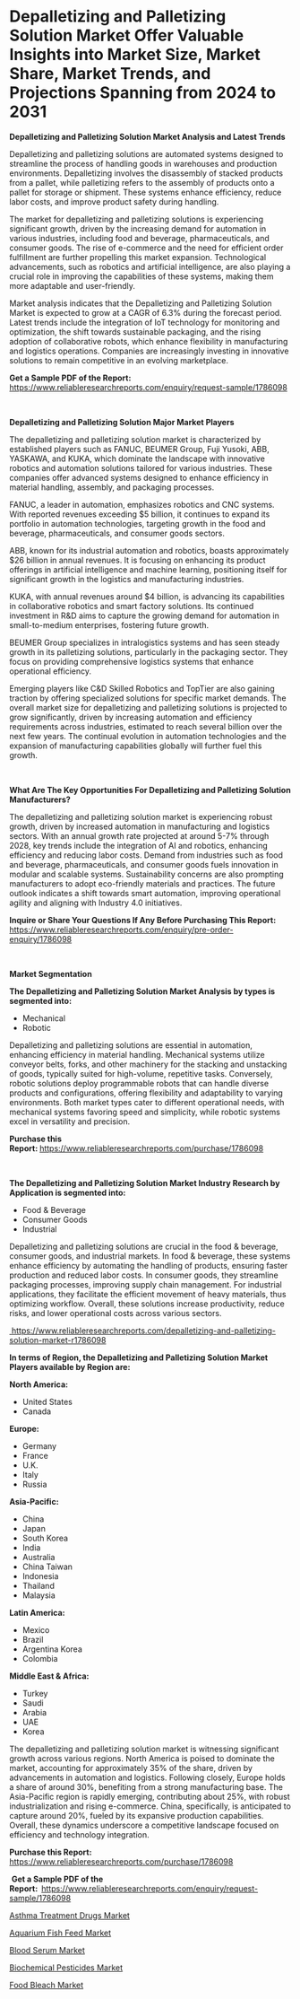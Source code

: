 <p><h1>Depalletizing and Palletizing Solution Market Offer Valuable Insights into Market Size, Market Share, Market Trends, and Projections Spanning from 2024 to 2031</h1></p><p><strong>Depalletizing and Palletizing Solution Market Analysis and Latest Trends</strong></p>
<p><p>Depalletizing and palletizing solutions are automated systems designed to streamline the process of handling goods in warehouses and production environments. Depalletizing involves the disassembly of stacked products from a pallet, while palletizing refers to the assembly of products onto a pallet for storage or shipment. These systems enhance efficiency, reduce labor costs, and improve product safety during handling.</p><p>The market for depalletizing and palletizing solutions is experiencing significant growth, driven by the increasing demand for automation in various industries, including food and beverage, pharmaceuticals, and consumer goods. The rise of e-commerce and the need for efficient order fulfillment are further propelling this market expansion. Technological advancements, such as robotics and artificial intelligence, are also playing a crucial role in improving the capabilities of these systems, making them more adaptable and user-friendly.</p><p>Market analysis indicates that the Depalletizing and Palletizing Solution Market is expected to grow at a CAGR of 6.3% during the forecast period. Latest trends include the integration of IoT technology for monitoring and optimization, the shift towards sustainable packaging, and the rising adoption of collaborative robots, which enhance flexibility in manufacturing and logistics operations. Companies are increasingly investing in innovative solutions to remain competitive in an evolving marketplace.</p></p>
<p><strong>Get a Sample PDF of the Report:&nbsp;</strong> <a href="https://www.reliableresearchreports.com/enquiry/request-sample/1786098?utm_campaign=1289&utm_medium=2&utm_source=Github&utm_content=ia&utm_term=09102024&utm_id=depalletizing-and-palletizing-solution">https://www.reliableresearchreports.com/enquiry/request-sample/1786098</a></p>
<p>&nbsp;</p>
<p><strong>Depalletizing and Palletizing Solution Major Market Players</strong></p>
<p><p>The depalletizing and palletizing solution market is characterized by established players such as FANUC, BEUMER Group, Fuji Yusoki, ABB, YASKAWA, and KUKA, which dominate the landscape with innovative robotics and automation solutions tailored for various industries. These companies offer advanced systems designed to enhance efficiency in material handling, assembly, and packaging processes.</p><p>FANUC, a leader in automation, emphasizes robotics and CNC systems. With reported revenues exceeding $5 billion, it continues to expand its portfolio in automation technologies, targeting growth in the food and beverage, pharmaceuticals, and consumer goods sectors.</p><p>ABB, known for its industrial automation and robotics, boasts approximately $26 billion in annual revenues. It is focusing on enhancing its product offerings in artificial intelligence and machine learning, positioning itself for significant growth in the logistics and manufacturing industries.</p><p>KUKA, with annual revenues around $4 billion, is advancing its capabilities in collaborative robotics and smart factory solutions. Its continued investment in R&D aims to capture the growing demand for automation in small-to-medium enterprises, fostering future growth.</p><p>BEUMER Group specializes in intralogistics systems and has seen steady growth in its palletizing solutions, particularly in the packaging sector. They focus on providing comprehensive logistics systems that enhance operational efficiency.</p><p>Emerging players like C&D Skilled Robotics and TopTier are also gaining traction by offering specialized solutions for specific market demands. The overall market size for depalletizing and palletizing solutions is projected to grow significantly, driven by increasing automation and efficiency requirements across industries, estimated to reach several billion over the next few years. The continual evolution in automation technologies and the expansion of manufacturing capabilities globally will further fuel this growth.</p></p>
<p>&nbsp;</p>
<p><strong>What Are The Key Opportunities For Depalletizing and Palletizing Solution Manufacturers?</strong></p>
<p><p>The depalletizing and palletizing solution market is experiencing robust growth, driven by increased automation in manufacturing and logistics sectors. With an annual growth rate projected at around 5-7% through 2028, key trends include the integration of AI and robotics, enhancing efficiency and reducing labor costs. Demand from industries such as food and beverage, pharmaceuticals, and consumer goods fuels innovation in modular and scalable systems. Sustainability concerns are also prompting manufacturers to adopt eco-friendly materials and practices. The future outlook indicates a shift towards smart automation, improving operational agility and aligning with Industry 4.0 initiatives.</p></p>
<p><strong>Inquire or Share Your Questions If Any Before Purchasing This Report:</strong> <a href="https://www.reliableresearchreports.com/enquiry/pre-order-enquiry/1786098?utm_campaign=1289&utm_medium=2&utm_source=Github&utm_content=ia&utm_term=09102024&utm_id=depalletizing-and-palletizing-solution">https://www.reliableresearchreports.com/enquiry/pre-order-enquiry/1786098</a></p>
<p>&nbsp;</p>
<p><strong>Market Segmentation</strong></p>
<p><strong>The Depalletizing and Palletizing Solution Market Analysis by types is segmented into:</strong></p>
<p><ul><li>Mechanical</li><li>Robotic</li></ul></p>
<p><p>Depalletizing and palletizing solutions are essential in automation, enhancing efficiency in material handling. Mechanical systems utilize conveyor belts, forks, and other machinery for the stacking and unstacking of goods, typically suited for high-volume, repetitive tasks. Conversely, robotic solutions deploy programmable robots that can handle diverse products and configurations, offering flexibility and adaptability to varying environments. Both market types cater to different operational needs, with mechanical systems favoring speed and simplicity, while robotic systems excel in versatility and precision.</p></p>
<p><strong>Purchase this Report:&nbsp;</strong><a href="https://www.reliableresearchreports.com/purchase/1786098?utm_campaign=1289&utm_medium=2&utm_source=Github&utm_content=ia&utm_term=09102024&utm_id=depalletizing-and-palletizing-solution">https://www.reliableresearchreports.com/purchase/1786098</a></p>
<p>&nbsp;</p>
<p><strong>The Depalletizing and Palletizing Solution Market Industry Research by Application is segmented into:</strong></p>
<p><ul><li>Food & Beverage</li><li>Consumer Goods</li><li>Industrial</li></ul></p>
<p><p>Depalletizing and palletizing solutions are crucial in the food & beverage, consumer goods, and industrial markets. In food & beverage, these systems enhance efficiency by automating the handling of products, ensuring faster production and reduced labor costs. In consumer goods, they streamline packaging processes, improving supply chain management. For industrial applications, they facilitate the efficient movement of heavy materials, thus optimizing workflow. Overall, these solutions increase productivity, reduce risks, and lower operational costs across various sectors.</p></p>
<p><a href="https://www.reliableresearchreports.com/depalletizing-and-palletizing-solution-market-r1786098?utm_campaign=1289&utm_medium=2&utm_source=Github&utm_content=ia&utm_term=09102024&utm_id=depalletizing-and-palletizing-solution">&nbsp;https://www.reliableresearchreports.com/depalletizing-and-palletizing-solution-market-r1786098</a></p>
<p><strong>In terms of Region, the Depalletizing and Palletizing Solution Market Players available by Region are:</strong></p>
<p>
    <p> <strong> North America: </strong>
        <ul>
            <li>United States</li>
            <li>Canada</li>
        </ul>
        </p> 
    <p> <strong> Europe: </strong>
        <ul>
            <li>Germany</li>
            <li>France</li>
            <li>U.K.</li>
            <li>Italy</li>
            <li>Russia</li>
        </ul>
        </p> 
    <p> <strong> Asia-Pacific: </strong>
        <ul>
            <li>China</li>
            <li>Japan</li>
            <li>South Korea</li>
            <li>India</li>
            <li>Australia</li>
            <li>China Taiwan</li>
            <li>Indonesia</li>
            <li>Thailand</li>
            <li>Malaysia</li>
        </ul>
        </p> 
    <p> <strong> Latin America: </strong>
        <ul>
            <li>Mexico</li>
            <li>Brazil</li>
            <li>Argentina Korea</li>
            <li>Colombia</li>
        </ul>
        </p> 
    <p> <strong> Middle East & Africa: </strong>
        <ul>
            <li>Turkey</li>
            <li>Saudi</li>
            <li>Arabia</li>
            <li>UAE</li>
            <li>Korea</li>
        </ul>
    </p>
    </p>
<p><p>The depalletizing and palletizing solution market is witnessing significant growth across various regions. North America is poised to dominate the market, accounting for approximately 35% of the share, driven by advancements in automation and logistics. Following closely, Europe holds a share of around 30%, benefiting from a strong manufacturing base. The Asia-Pacific region is rapidly emerging, contributing about 25%, with robust industrialization and rising e-commerce. China, specifically, is anticipated to capture around 20%, fueled by its expansive production capabilities. Overall, these dynamics underscore a competitive landscape focused on efficiency and technology integration.</p></p>
<p><strong>Purchase this Report: </strong><a href="https://www.reliableresearchreports.com/purchase/1786098?utm_campaign=1289&utm_medium=2&utm_source=Github&utm_content=ia&utm_term=09102024&utm_id=depalletizing-and-palletizing-solution">https://www.reliableresearchreports.com/purchase/1786098</a></p>
<p>&nbsp;<strong>Get a Sample PDF of the Report:&nbsp;&nbsp;</strong><a href="https://www.reliableresearchreports.com/enquiry/request-sample/1786098?utm_campaign=1289&utm_medium=2&utm_source=Github&utm_content=ia&utm_term=09102024&utm_id=depalletizing-and-palletizing-solution">https://www.reliableresearchreports.com/enquiry/request-sample/1786098</a></p>
<p><strong></strong></p>
<p><p><a href="https://www.linkedin.com/pulse/global-asthma-treatment-drugs-industry-analysis-report-market-qrzxe?trackingId=KDLxXXtpSA2y15%2Bb7UAGow%3D%3D&utm_campaign=1289&utm_medium=2&utm_source=Github&utm_content=ia&utm_term=09102024&utm_id=depalletizing-and-palletizing-solution">Asthma Treatment Drugs Market</a></p><p><a href="https://www.linkedin.com/pulse/pioneering-growth-analyzing-global-aquarium-fish-feed-market-d1vbe?trackingId=3EMeaHohSFiGjiSgjiyiXw%3D%3D&utm_campaign=1289&utm_medium=2&utm_source=Github&utm_content=ia&utm_term=09102024&utm_id=depalletizing-and-palletizing-solution">Aquarium Fish Feed Market</a></p><p><a href="https://www.linkedin.com/pulse/surfing-blood-serum-wave-riding-market-currents-2031-survey-storm-rebnf?utm_campaign=1289&utm_medium=2&utm_source=Github&utm_content=ia&utm_term=09102024&utm_id=depalletizing-and-palletizing-solution">Blood Serum Market</a></p><p><a href="https://www.linkedin.com/pulse/what-innovations-shaping-biochemical-pesticides-market-application-l3dme?utm_campaign=1289&utm_medium=2&utm_source=Github&utm_content=ia&utm_term=09102024&utm_id=depalletizing-and-palletizing-solution">Biochemical Pesticides Market</a></p><p><a href="https://www.linkedin.com/pulse/global-food-bleach-market-focus-product-type-reduced-typeoxidized-4nguc?utm_campaign=1289&utm_medium=2&utm_source=Github&utm_content=ia&utm_term=09102024&utm_id=depalletizing-and-palletizing-solution">Food Bleach Market</a></p></p>